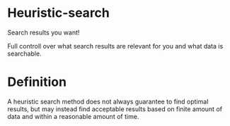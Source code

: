 # Heuristic-search
Search results you want!

Full controll over what search results are relevant for you and what data is searchable. 

# Definition
A heuristic search method does not always guarantee to find optimal results, but may instead find acceptable results based on finite amount of data and within a reasonable amount of time.
